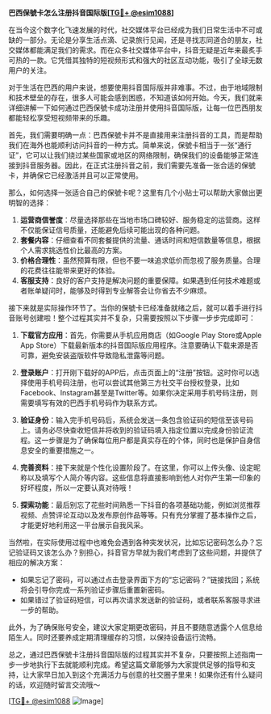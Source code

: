 **巴西保號卡怎么注册抖音国际版[[TG💪+ @esim1088](https://t.me/s/esim1088)]**

在当今这个数字化飞速发展的时代，社交媒体平台已经成为我们日常生活中不可或缺的一部分。无论是分享生活点滴、记录旅行见闻，还是寻找志同道合的朋友，社交媒体都能满足我们的需求。而在众多社交媒体平台中，抖音无疑是近年来最炙手可热的一款。它凭借其独特的短视频形式和强大的社区互动功能，吸引了全球无数用户的关注。

对于生活在巴西的用户来说，想要使用抖音国际版并非难事。不过，由于地域限制和技术壁垒的存在，很多人可能会感到困惑，不知道该如何开始。今天，我们就来详细讲解一下如何通过巴西保號卡成功注册并使用抖音国际版，让每一位巴西朋友都能轻松享受短视频带来的乐趣。

首先，我们需要明确一点：巴西保號卡并不是直接用来注册抖音的工具，而是帮助我们在海外也能顺利访问抖音的一种方式。简单来说，保號卡相当于一张“通行证”，它可以让我们绕过某些国家或地区的网络限制，确保我们的设备能够正常连接到抖音服务器。因此，在正式注册抖音之前，我们需要先准备一张合适的保號卡，并确保它已经激活并且可以正常使用。

那么，如何选择一张适合自己的保號卡呢？这里有几个小贴士可以帮助大家做出更明智的选择：

1. **运营商信誉度**：尽量选择那些在当地市场口碑较好、服务稳定的运营商。这样不仅能保证信号质量，还能避免后续可能出现的各种问题。
2. **套餐内容**：仔细查看不同套餐提供的流量、通话时间和短信数量等信息，根据个人需求挑选性价比最高的方案。
3. **价格合理性**：虽然预算有限，但也不要一味追求低价而忽视了服务质量。合理的花费往往能带来更好的体验。
4. **客服支持**：良好的客户支持是解决问题的重要保障。如果遇到任何技术难题或者账单疑问时，能够及时得到专业解答会让你省去不少麻烦。

接下来就是实际操作环节了。当你的保號卡已经准备就绪之后，就可以着手进行抖音账号创建啦！整个过程其实并不复杂，只需要按照以下步骤一步步完成即可：

1. **下载官方应用**：首先，你需要从手机应用商店（如Google Play Store或Apple App Store）下载最新版本的抖音国际版应用程序。注意要确认下载来源是否可靠，避免安装盗版软件导致隐私泄露等问题。

2. **登录账户**：打开刚下载好的APP后，点击页面上的“注册”按钮。这时你可以选择使用手机号码注册，也可以尝试其他第三方社交平台授权登录，比如Facebook、Instagram甚至是Twitter等。如果你决定采用手机号码注册，则需要填写有效的巴西手机号码作为联系方式。

3. **验证身份**：输入完手机号码后，系统会发送一条包含验证码的短信至该号码上。请务必尽快查收短信并将收到的验证码填入指定位置以完成身份验证流程。这一步骤是为了确保每位用户都是真实存在的个体，同时也是保护自身信息安全的重要措施之一。

4. **完善资料**：接下来就是个性化设置阶段了。在这里，你可以上传头像、设定昵称以及填写个人简介等内容。这些信息将直接影响到他人对你产生第一印象的好坏程度，所以一定要认真对待哦！

5. **探索功能**：最后别忘了花些时间熟悉一下抖音的各项基础功能，例如浏览推荐视频、点赞评论互动以及发布原创作品等等。只有充分掌握了基本操作之后，才能更好地利用这一平台展示自我风采。

当然啦，在实际使用过程中也难免会遇到各种突发状况，比如忘记密码怎么办？忘记验证码又该怎么办？别担心，抖音官方早就为我们考虑到了这些问题，并提供了相应的解决方案：

- 如果忘记了密码，可以通过点击登录界面下方的“忘记密码？”链接找回；系统将会引导你完成一系列验证步骤后重置新密码。
- 如果错过了验证码短信，可以再次请求发送新的验证码，或者联系客服寻求进一步的帮助。

此外，为了确保账号安全，建议大家定期更改密码，并且不要随意透露个人信息给陌生人。同时还要养成定期清理缓存的习惯，以保持设备运行流畅。

总之，通过巴西保號卡注册抖音国际版的过程其实并不复杂，只要按照上述指南一步一步地执行下去就能顺利完成。希望这篇文章能够为大家提供足够的指导和支持，让大家早日加入到这个充满活力与创意的社交圈子里来！如果你还有什么疑问的话，欢迎随时留言交流哦～

[[TG💪+ @esim1088](https://t.me/s/esim1088) ![Image](https://i.postimg.cc/4NQfJmqS/Snipaste-2025-05-13-00-14-12.png)]
